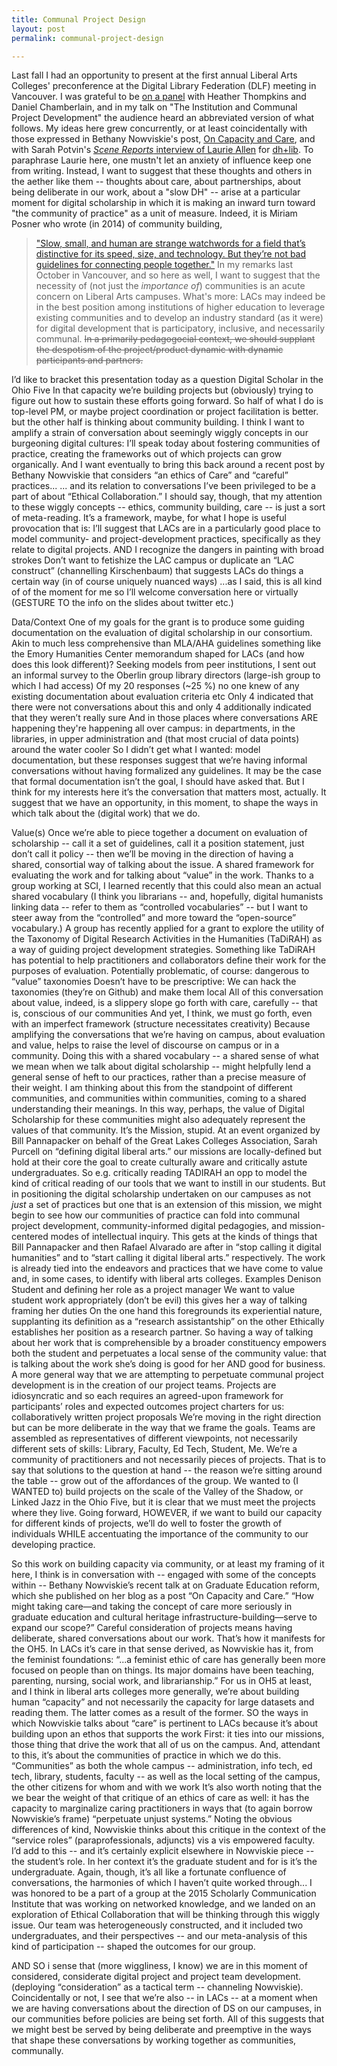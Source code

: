 ```yaml
---
title: Communal Project Design
layout: post
permalink: communal-project-design

---
```


Last fall I had an opportunity to present at the first annual Liberal Arts Colleges' preconference at the Digital Library Federation (DLF) meeting in Vancouver. I was grateful to be [on a panel](http://sched.co/46QA) with Heather Thompkins and Daniel Chamberlain, and in my talk on "The Institution and Communal Project Development" the audience heard an abbreviated version of what follows. My ideas here grew concurrently, or at least coincidentally with those expressed in Bethany Nowviskie's post, [On Capacity and Care](http://nowviskie.org/2015/on-capacity-and-care/), and with Sarah Potvin's [*Scene Reports* interview of Laurie Allen](http://acrl.ala.org/dh/2015/10/23/sr-laurie-allen/) for [dh+lib](http://acrl.ala.org/dh/about/). To paraphrase Laurie here, one mustn't let an anxiety of influence keep one from writing. Instead, I want to suggest that these thoughts and others in the aether like them -- thoughts about care, about partnerships, about being deliberate in our work, about a "slow DH" -- arise at a particular moment for digital scholarship in which it is making an inward turn toward "the community of practice" as a unit of measure. Indeed, it is Miriam Posner who wrote (in 2014) of community building, 
> ["Slow, small, and human are strange watchwords for a field that’s distinctive for its speed, size, and technology. But they’re not bad guidelines for connecting people together."](http://miriamposner.com/blog/here-and-there-creating-dh-community/)
In my remarks last October in Vancouver, and so here as well, I want to suggest that the necessity of (not just the *importance of*) communities is an acute concern on Liberal Arts campuses. What's more: LACs may indeed be in the best position among institutions of higher education to leverage existing communities and to develop an industry standard (as it were) for digital development that is participatory, inclusive, and necessarily communal. ~~In a primarily pedagogocial context, we should supplant the despotism of the project/product dynamic with dynamic participants and partners.~~ 

I’d like to bracket this presentation today as a question
Digital Scholar in the Ohio Five
In that capacity we’re building projects but (obviously) trying to figure out how to sustain these efforts going forward. 
So half of what I do is top-level PM, or maybe project coordination or project facilitation is better.
but the other half is thinking about community building. 
I think I want to amplify a strain of conversation about seemingly wiggly concepts in our burgeoning digital cultures: 
I’ll speak today about fostering communities of practice, creating the frameworks out of which projects can grow organically.
And I want eventually to bring this back around a recent post by Bethany Nowviskie that considers “an ethics of Care” and “careful” practices... 
... and its relation to conversations I’ve been privileged to be a part of about “Ethical Collaboration.” 
I should say, though, that my attention to these wiggly concepts -- ethics, community building, care -- is just a sort of meta-reading.
It’s a framework, maybe, for what I hope is useful provocation 
that is: I’ll suggest that LACs are in a particularly good place to model community- and project-development practices, specifically as they relate to digital projects.
AND I recognize the dangers in painting with broad strokes
Don’t want to fetishize the LAC campus or duplicate an “LAC construct” (channelling Kirschenbaum) that suggests LACs do things a certain way (in of course uniquely nuanced ways)
...as I said, this is all kind of of the moment for me so I’ll welcome conversation here or virtually (GESTURE TO the info on the slides about twitter etc.) 


Data/Context
One of my goals for the grant is to produce some guiding documentation on the evaluation of digital scholarship in our consortium. 
Akin to much less comprehensive than MLA/AHA guidelines
something like the Emory Humanities Center memorandum
shaped for LACs (and how does this look different)?
Seeking models from peer institutions, I sent out an informal survey to the Oberlin group library directors (large-ish group to which I had access)
Of my 20 responses (~25 %) no one knew of any existing documentation about evaluation criteria etc 
Only 4 indicated that there were not conversations about this and only 4 additionally indicated that they weren’t really sure
And in those places where conversations ARE happening they're happening all over campus: in departments, in the libraries, in upper administration and (that most crucial of data points) around the water cooler
So I didn’t get what I wanted: model documentation, but these responses suggest that we’re having informal conversations without having formalized any guidelines. 
It may be the case that formal documentation isn’t the goal, I should have asked that.
But I think for my interests here it’s the conversation that matters most, actually. 
It suggest that we have an opportunity, in this moment, to shape the ways in which talk about the (digital work) that we do.
 
Value(s)
Once we’re able to piece together a document on evaluation of scholarship -- call it a set of guidelines, call it a position statement, just don’t call it policy -- then we’ll be moving in the direction of having a shared, consortial way of talking about the issue. A shared framework for evaluating the work and for talking about “value” in the work.
Thanks to a group working at SCI, I learned recently that this could also mean an actual shared vocabulary
(I think you librarians -- and, hopefully, digital humanists linking data -- refer to them as “controlled vocabularies” -- but I want to steer away from the “controlled” and more toward the “open-source” vocabulary.)
A group has recently applied for a grant to explore the utility of the Taxonomy of Digital Research Activities in the Humanities (TaDiRAH) as a way of guiding project development strategies. 
Something like TaDiRAH has potential to help practitioners and collaborators define their work for the purposes of evaluation.
Potentially problematic, of course: dangerous to “value” taxonomies 
Doesn’t have to be prescriptive: We can hack the taxonomies (they’re on Github) and make them local
All of this conversation about value, indeed, is a slippery slope
go forth with care, carefully -- that is, conscious of our communities
And yet, I think, we must go forth, even with an imperfect framework (structure necessitates creativity)
Because amplifying the conversations that we’re having on campus, about evaluation and value, helps to raise the level of discourse on campus or in a community.
Doing this with a shared vocabulary -- a shared sense of what we mean when we talk about digital scholarship -- might helpfully lend a general sense of heft to our practices, rather than a precise measure of their weight. 
I am thinking about this from the standpoint of different communities, and communities within communities, coming to a shared understanding their meanings. 
In this way, perhaps, the value of Digital Scholarship for these communities might also adequately represent the values of that community. 
It’s the Mission, stupid.
At an event organized by Bill Pannapacker on behalf of the Great Lakes Colleges Association, Sarah Purcell on “defining digital liberal arts.” 
our missions are locally-defined but hold at their core the goal to create culturally aware and critically astute undergraduates.
So e.g. critically reading TADIRAH an opp to model the kind of critical reading of our tools that we want to instill in our students.
But in positioning the digital scholarship undertaken on our campuses as not *just* a set of practices but one that is an extension of this mission, we might begin to see how our communities of practice can fold into communal project development, community-informed digital pedagogies, and mission-centered modes of intellectual inquiry.
This gets at the kinds of things that Bill Pannapacker and then Rafael Alvarado are after in “stop calling it digital humanities” and to “start calling it digital liberal arts.” respectively.
The work is already tied into the endeavors and practices that we have come to value and, in some cases, to identify with liberal arts colleges. 
Examples
Denison Student and defining her role as a project manager
We want to value student work appropriately (don’t be evil)
this gives her a way of talking framing her duties 
On the one hand this foregrounds its experiential nature, supplanting its definition as a “research assistantship”
on the other Ethically establishes her position as a research partner. 
So having a way of talking about her work that is comprehensible by a broader constituency empowers both the student and perpetuates a local sense of the community value: that is talking about the work she’s doing is good for her AND good for business. 
A more general way that we are attempting to perpetuate communal project development is in the creation of our project teams. 
Projects are idiosyncratic and so each requires an agreed-upon framework for participants’ roles and expected outcomes
project charters
for us: collaboratively written project proposals
We’re moving in the right direction but can be more deliberate in the way that we frame the goals. 
Teams are assembled as representatives of different viewpoints, not necessarily different sets of skills: Library, Faculty, Ed Tech, Student, Me. 
We’re a community of practitioners and not necessarily pieces of projects. That is to say that solutions to the question at hand -- the reason we’re sitting around the table -- grow out of the affordances  of the group.
We wanted to (I WANTED to) build projects on the scale of the Valley of the Shadow, or Linked Jazz in the Ohio Five, but it is clear that we must meet the projects where they live. 
Going forward, HOWEVER, if we want to build our capacity for different kinds of projects, we’ll do well to foster the growth of individuals WHILE accentuating the importance of the community to our developing practice.  

So this work on building capacity via community, or at least my framing of it here, I think is in conversation with -- engaged with some of the concepts within -- Bethany Nowviskie’s recent talk at on Graduate Education reform, which she published on her blog as a post “On Capacity and Care.” 
“How might taking care—and taking the concept of care more seriously in graduate education and cultural heritage infrastructure-building—serve to expand our scope?”
Careful consideration of projects means having deliberate, shared conversations about our work. That’s how it manifests for the OH5.
In LACs it’s care in that sense derived, as Nowviskie has it, from the feminist foundations: “...a feminist ethic of care has generally been more focused on people than on things. Its major domains have been teaching, parenting, nursing, social work, and librarianship.”
For us in OH5 at least, and I think in liberal arts colleges more generally, we’re about building human “capacity” and not necessarily the capacity for large datasets and reading them. The latter comes as a result of the former. 
SO the ways in which Nowviskie talks about “care” is pertinent to LACs because it’s about building upon an ethos that supports the work
First: it ties into our missions, those thing that drive the work that all of us on the campus.
And, attendant to this, it’s about the communities of practice in which we do this. “Communities” as both the whole campus -- administration, info tech, ed tech, library, students, faculty -- as well as the local setting of the campus, the other citizens for whom and with we work
It’s also worth noting that the we bear the weight of that critique of an ethics of care as well:  it has the capacity to marginalize caring practitioners in ways that (to again borrow Nowviskie’s frame) “perpetuate unjust systems.”
Noting the obvious differences of kind, Nowviskie thinks about this critique in the context of the “service roles” (paraprofessionals, adjuncts) vis a vis empowered faculty. 
I’d add to this -- and it’s certainly explicit elsewhere in Nowviskie piece -- the student’s role. In her context it’s the graduate student and for is it’s the undergraduate. 
Again, though, it’s all like a fortunate confluence of conversations, the harmonies of which I haven’t quite worked through...
I was honored to be a part of a group at the 2015 Scholarly Communication Institute that was working on networked knowledge, and we landed on an exploration of Ethical Collaboration that will be thinking through this wiggly issue. 
Our team was heterogeneously constructed, and it included two undergraduates, and their perspectives -- and our meta-analysis of this kind of participation -- shaped the outcomes for our group. 

AND SO i sense that (more wiggliness, I know) we are in this moment of considered, considerate digital project and project team development. (deploying “consideration” as a tactical term -- channeling Nowviskie). Coincidentally or not, I see that we’re also -- in LACs -- at a moment when we are having conversations about the direction of DS on our campuses, in our communities before policies are being set forth. All of this suggests that we might best be served by being deliberate and preemptive in the ways that shape these conversations by working together as communities, communally. 



